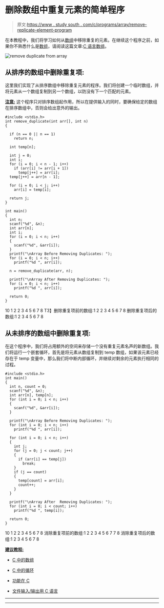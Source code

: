 # 删除数组中重复元素的简单程序

> 原文:[https://www . study south . com/c/programs/array/remove-replicate-element-program](https://www.studytonight.com/c/programs/array/remove-duplicate-element-program)

在本教程中，我们将学习如何从[数组](https://www.studytonight.com/c/arrays-in-c.php)中移除重复的元素。在继续这个程序之前，如果你不熟悉什么是[数组](https://www.studytonight.com/c/arrays-in-c.php)，请阅读这篇文章:[C 语言数组](https://www.studytonight.com/c/arrays-in-c)。

![remove duplicate from array](../Images/666dd0e85d636908d23354944b8e0f07.png)

## 从排序的数组中删除重复项:

这里我们实现了从排序数组中移除重复元素的程序。我们将创建一个临时数组，并将元素从一个数组复制到另一个数组，以防没有下一个匹配的元素。

<u>**注意:**</u> 这个程序只对排序数组起作用，所以在提供输入的同时，要确保给定的数组在排序数组中，否则会给出意外的输出。

```
#include <stdio.h>
int remove_duplicate(int arr[], int n)
{

  if (n == 0 || n == 1)
    return n;

  int temp[n];

  int j = 0;
  int i;
  for (i = 0; i < n - 1; i++)
    if (arr[i] != arr[i + 1])
      temp[j++] = arr[i];
  temp[j++] = arr[n - 1];

  for (i = 0; i < j; i++)
    arr[i] = temp[i];

  return j;
}

int main()
{
  int n;
  scanf("%d", &n);
  int arr[n];
  int i;
  for (i = 0; i < n; i++)
  {
    scanf("%d", &arr[i]);
  }
  printf("\nArray Before Removing Duplicates: ");
  for (i = 0; i < n; i++)
    printf("%d ", arr[i]);

  n = remove_duplicate(arr, n);

  printf("\nArray After Removing Duplicates: ");
  for (i = 0; i < n; i++)
    printf("%d ", arr[i]);

  return 0;
}
```

10
1 2 2 3 4 5 6 7 8
T3】删除重复项前的数组:1 2 2 3 4 5 6 7 8
删除重复项后的数组:1 2 3 4 5 6 7 8

## 从未排序的数组中删除重复项:

在这个程序中，我们将占用额外的空间来存储一个没有重复元素名声的新数组。我们将运行一个嵌套循环，首先是将元素从数组复制到 temp 数组，如果该元素已经存在于 temp 变量中，那么我们将中断内部循环，并继续对剩余的元素执行相同的过程。

```
#include <stdio.h>
int main()
{
  int n, count = 0;
  scanf("%d", &n);
  int arr[n], temp[n];
  for (int i = 0; i < n; i++)
  {
    scanf("%d", &arr[i]);
  }

  printf("\nArray Before Removing Duplicates: ");
  for (int i = 0; i < n; i++)
    printf("%d ", arr[i]);

  for (int i = 0; i < n; i++)
  {
    int j;
    for (j = 0; j < count; j++)
    {
      if (arr[i] == temp[j])
        break;
    }
    if (j == count)
    {
      temp[count] = arr[i];
      count++;
    }
  }

  printf("\nArray After  Removing Duplicates: ");
  for (int i = 0; i < count; i++)
    printf("%d ", temp[i]);

  return 0;
}
```

10
1 2 2 3 4 5 6 7 8
消除重复项前的数组:1 2 2 3 4 5 6 7 7 8
消除重复项后的数组:1 2 3 4 5 6 7 8

<u>**建议教程:**</u>

*   [C 中的数组](https://www.studytonight.com/c/arrays-in-c.php)

*   [C 中的循环](https://www.studytonight.com/c/loops-in-c.php)

*   [功能在 C](https://www.studytonight.com/c/user-defined-functions-in-c.php)

*   [文件输入/输出用 C 语言](https://www.studytonight.com/c/file-input-output.php)

* * *

* * *